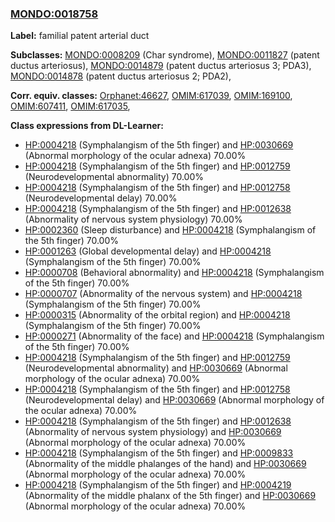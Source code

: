 
### [MONDO:0018758](http://purl.obolibrary.org/obo/MONDO_0018758)
**Label:** familial patent arterial duct

**Subclasses:** [MONDO:0008209](http://purl.obolibrary.org/obo/MONDO_0008209) (Char syndrome), [MONDO:0011827](http://purl.obolibrary.org/obo/MONDO_0011827) (patent ductus arteriosus), [MONDO:0014879](http://purl.obolibrary.org/obo/MONDO_0014879) (patent ductus arteriosus 3; PDA3), [MONDO:0014878](http://purl.obolibrary.org/obo/MONDO_0014878) (patent ductus arteriosus 2; PDA2), 

**Corr. equiv. classes:** [Orphanet:46627](http://www.orpha.net/ORDO/Orphanet_46627), [OMIM:617039](http://purl.obolibrary.org/obo/OMIM_617039), [OMIM:169100](http://purl.obolibrary.org/obo/OMIM_169100), [OMIM:607411](http://purl.obolibrary.org/obo/OMIM_607411), [OMIM:617035](http://purl.obolibrary.org/obo/OMIM_617035), 

**Class expressions from DL-Learner:**

- [HP:0004218](http://purl.obolibrary.org/obo/HP_0004218) (Symphalangism of the 5th finger) and [HP:0030669](http://purl.obolibrary.org/obo/HP_0030669) (Abnormal morphology of the ocular adnexa) 70.00%
- [HP:0004218](http://purl.obolibrary.org/obo/HP_0004218) (Symphalangism of the 5th finger) and [HP:0012759](http://purl.obolibrary.org/obo/HP_0012759) (Neurodevelopmental abnormality) 70.00%
- [HP:0004218](http://purl.obolibrary.org/obo/HP_0004218) (Symphalangism of the 5th finger) and [HP:0012758](http://purl.obolibrary.org/obo/HP_0012758) (Neurodevelopmental delay) 70.00%
- [HP:0004218](http://purl.obolibrary.org/obo/HP_0004218) (Symphalangism of the 5th finger) and [HP:0012638](http://purl.obolibrary.org/obo/HP_0012638) (Abnormality of nervous system physiology) 70.00%
- [HP:0002360](http://purl.obolibrary.org/obo/HP_0002360) (Sleep disturbance) and [HP:0004218](http://purl.obolibrary.org/obo/HP_0004218) (Symphalangism of the 5th finger) 70.00%
- [HP:0001263](http://purl.obolibrary.org/obo/HP_0001263) (Global developmental delay) and [HP:0004218](http://purl.obolibrary.org/obo/HP_0004218) (Symphalangism of the 5th finger) 70.00%
- [HP:0000708](http://purl.obolibrary.org/obo/HP_0000708) (Behavioral abnormality) and [HP:0004218](http://purl.obolibrary.org/obo/HP_0004218) (Symphalangism of the 5th finger) 70.00%
- [HP:0000707](http://purl.obolibrary.org/obo/HP_0000707) (Abnormality of the nervous system) and [HP:0004218](http://purl.obolibrary.org/obo/HP_0004218) (Symphalangism of the 5th finger) 70.00%
- [HP:0000315](http://purl.obolibrary.org/obo/HP_0000315) (Abnormality of the orbital region) and [HP:0004218](http://purl.obolibrary.org/obo/HP_0004218) (Symphalangism of the 5th finger) 70.00%
- [HP:0000271](http://purl.obolibrary.org/obo/HP_0000271) (Abnormality of the face) and [HP:0004218](http://purl.obolibrary.org/obo/HP_0004218) (Symphalangism of the 5th finger) 70.00%
- [HP:0004218](http://purl.obolibrary.org/obo/HP_0004218) (Symphalangism of the 5th finger) and [HP:0012759](http://purl.obolibrary.org/obo/HP_0012759) (Neurodevelopmental abnormality) and [HP:0030669](http://purl.obolibrary.org/obo/HP_0030669) (Abnormal morphology of the ocular adnexa) 70.00%
- [HP:0004218](http://purl.obolibrary.org/obo/HP_0004218) (Symphalangism of the 5th finger) and [HP:0012758](http://purl.obolibrary.org/obo/HP_0012758) (Neurodevelopmental delay) and [HP:0030669](http://purl.obolibrary.org/obo/HP_0030669) (Abnormal morphology of the ocular adnexa) 70.00%
- [HP:0004218](http://purl.obolibrary.org/obo/HP_0004218) (Symphalangism of the 5th finger) and [HP:0012638](http://purl.obolibrary.org/obo/HP_0012638) (Abnormality of nervous system physiology) and [HP:0030669](http://purl.obolibrary.org/obo/HP_0030669) (Abnormal morphology of the ocular adnexa) 70.00%
- [HP:0004218](http://purl.obolibrary.org/obo/HP_0004218) (Symphalangism of the 5th finger) and [HP:0009833](http://purl.obolibrary.org/obo/HP_0009833) (Abnormality of the middle phalanges of the hand) and [HP:0030669](http://purl.obolibrary.org/obo/HP_0030669) (Abnormal morphology of the ocular adnexa) 70.00%
- [HP:0004218](http://purl.obolibrary.org/obo/HP_0004218) (Symphalangism of the 5th finger) and [HP:0004219](http://purl.obolibrary.org/obo/HP_0004219) (Abnormality of the middle phalanx of the 5th finger) and [HP:0030669](http://purl.obolibrary.org/obo/HP_0030669) (Abnormal morphology of the ocular adnexa) 70.00%


